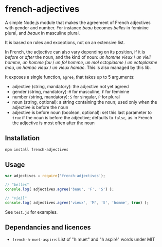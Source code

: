 # french-adjectives

A simple Node.js module that makes the agreement of French adjectives with gender and number.
For instance _beau_ becomes _belles_ in feminine plural, and _beaux_ in masculine plural.

It is based on rules and exceptions, not on an extensive list.

In French, the adjective can also vary depending on its position, if it is _before_ or _after_ the noun, and the kind of noun: _un homme vieux_ / _un vieil homme_, _un homme fou_ / _un fol homme_, _un mol ectoplasme_ / _un ectoplasme mou_, _un hamac vieux_ / _un vieux hamac_.
This is also managed by this lib.

It exposes a single function, `agree`, that takes up to 5 arguments:

* adjective (string, mandatory): the adjective not yet agreed
* gender (string, mandatory): `M` for masculine, `F` for feminine
* number (string, mandatory): `S` for singular, `P` for plural
* noun (string, optional): a string containing the noun; used only when the adjective is before the noun
* adjective is before noun (boolean, optional): set this last parameter to `true` if the noun is before the adjective; defaults to `false`, as in French the adjective is most often after the noun


## Installation 
```sh
npm install french-adjectives
```

## Usage

```javascript
var adjectives = require('french-adjectives');

// "belles"
console.log( adjectives.agree('beau', 'F', 'S') );

// "vieil"
console.log( adjectives.agree('vieux', 'M', 'S', 'homme', true) );
```

See `test.js` for examples.

## Dependancies and licences

* `french-h-muet-aspire`: List of "h muet" and "h aspiré" words under MIT
